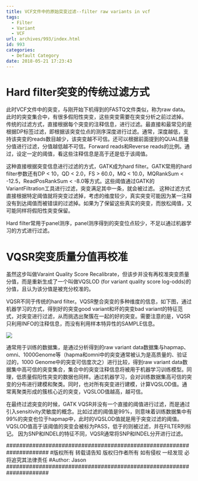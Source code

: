 ```yaml
---
title: VCF文件中的原始突变过滤--filter raw variants in vcf
tags:
  - Filter
  - Variant
  - VCF
url: archives/993/index.html
id: 993
categories:
  - Default Category
date: 2018-05-21 17:23:43
---
```


# Hard filter突变的传统过滤方式

此时VCF文件中的突变，与刚开始下机得到的FASTQ文件类似，称为raw data。此时的突变集合中，有很多假阳性突变，这些突变需要在突变分析之前过滤掉。
传统的过滤方式，直接根据每个突变的注释信息，进行过滤。最直接和最常见的是根据DP标签过滤，即根据该突变位点的测序深度进行过滤。通常，深度越低，支持该突变的reads数目越少，该突变越不可信。还可以根据前面提到的QUAL质量分值进行过滤，分值越低越不可信。Forward reads和Reverse reads的比例。通过，设定一定的阈值，看这些注释信息是高于还是低于该阈值。

这种直接根据突变信息进行过滤的方式，GATK成为hard filter。GATK常用的hard filter参数还有DP < 10，QD < 2.0，FS > 60.0，MQ < 10.0，MQRankSum < -12.5，ReadPosRankSum < -8.0等方式。这些阈值通过GATK的VariantFiltration工具进行过滤，突变满足其中一条，就会被过滤。
这种过滤方式直接根据特定阈值就将突变过滤掉，考虑的维度较少，真实突变可能因为某一注释没有到达阈值而被错误的过滤掉。如果为了保留这些真实的突变，而放松阈值，又可能同样将假阳性突变保留。

Hard filter常用于panel测序，panel测序得到的突变位点较少，不足以通过机器学习的方式进行过滤。

# VQSR突变质量分值再校准

虽然这步叫做Varaint Quality Score Recalibrate，但该步并没有再校准突变质量分值，而是重新生成了一个叫做VQSLOD (for variant quality score log-odds)的分值，且认为该分值是被充分校准的。

VQSR不同于传统的hard filter。VQSR整合突变的多种维度的信息，如下图，通过机器学习的方式，得到好的突变good variant和坏的突变bad variant的特征范式，对突变进行过滤，从而挑选出聚簇在一起的好的突变。需要注意的是，VQSR只利用INFO的注释信息，而没有利用样本特异性的SAMPLE信息。

![](/wp/f4w/2020/2018-05-21-VQSR-varaint-filter.png) 

通常用于训练的数据集，是通过分析得到的raw variant data数据集与hapmap、omni、1000Genome等（hapma和omni中的突变通常被认为是高质量的、验证过的，1000 Genome中的突变可信度次之）进行比较，得到raw variant data数据集中高可信的突变集合，集合中的突变注释信息将被用于机器学习训练模型。同理，低质量假阳性突变的数据也同样。通过机器学习，会对训练数据集高可信的突变的分布进行建模和聚类。同时，也对所有突变进行建模，计算VQSLOD值。通常离聚类形成的簇核心近的突变，VQSLOD值越高，越可信。

在最终过滤突变的时候，GATK VQSR并没有一个直接的阈值进行过滤，而是通过引入sensitivity灵敏度的概念。比如过滤的阈值是99%，则意味着训练数据集中有99%的突变也位于hapmap中，此时的VQSLOD值就是用于突变过滤的阈值。VQSLOD值高于该阈值的突变会被标为PASS，低于的则被过滤，并在FILTER列标记。
因为SNP和INDEL的特征不同，VQSR通常将SNP和INDEL分开进行过滤。

\#####################################################################
\#版权所有 转载请告知 版权归作者所有 如有侵权 一经发现 必将追究其法律责任
\#Author: Jason
\#####################################################################